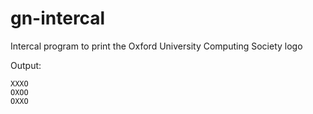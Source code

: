 # gn-intercal
Intercal program to print the Oxford University Computing Society logo

Output:  
```OXOX  
XXXO  
OXOO  
OXXO
